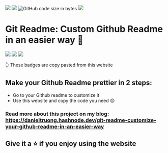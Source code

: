 
<img src="https://img.shields.io/github/stars/anhduy1202/Git-Readme"/> <img src="https://img.shields.io/github/issues/anhduy1202/Git-Readme"/> ![GitHub code size in bytes](https://img.shields.io/github/languages/code-size/anhduy1202/Git-Readme) <img src="https://img.shields.io/github/license/anhduy1202/Git-Readme"/>
# Git Readme: Custom Github Readme in an easier way 🥳

<img src="https://img.shields.io/badge/react-%2320232a.svg?style=for-the-badge&logo=react&logoColor=%2361DAFB"> <img src="https://img.shields.io/badge/SASS-hotpink.svg?style=for-the-badge&logo=SASS&logoColor=white"> <img src="https://img.shields.io/badge/materialui-%230081CB.svg?style=for-the-badge&logo=material-ui&logoColor=white">

👆 These badges are copy pasted from this website 


## Make your Github Readme prettier in 2 steps:
* Go to your Github readme to customize it
* Use this website and copy the code you need 😍

### Read more about this project on my blog: https://danieltruong.hashnode.dev/git-readme-customize-your-github-readme-in-an-easier-way

## Give it a ⭐️ if you enjoy using the website
